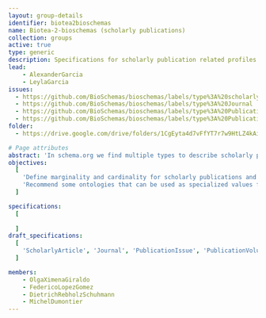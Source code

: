 ```yaml
---
layout: group-details
identifier: biotea2bioschemas
name: Biotea-2-bioschemas (scholarly publications)
collection: groups
active: true
type: generic
description: Specifications for scholarly publication related profiles
lead:
    - AlexanderGarcia
    - LeylaGarcia
issues: 
  - https://github.com/BioSchemas/bioschemas/labels/type%3A%20scholarlyarticle
  - https://github.com/BioSchemas/bioschemas/labels/type%3A%20Journal
  - https://github.com/BioSchemas/bioschemas/labels/type%3A%20PublicationIssue
  - https://github.com/BioSchemas/bioschemas/labels/type%3A%20PublicationVolume
folder: 
  - https://drive.google.com/drive/folders/1CgEyta4d7vFfYT7r7w9HtLZ4kAidDmJI

# Page attributes
abstract: 'In schema.org we find multiple types to describe scholarly publications. This group aims to define the profiles for those most relevant for publications in sciences, particularly Life Sciences. In order to do so, this group follows the schemas defined by the Biotea project. Biotea encompases elements from multiple ontologies to semantically described enriched articles; it includes metadata, references, structure, content and annotations corresponding to entities recognized in the text by text-mining methods. Citation [1](https://peerj.com/articles/4201/), [2](https://jbiomedsem.biomedcentral.com/articles/10.1186/2041-1480-4-S1-S5)'
objectives:
  [
    'Define marginality and cardinality for scholarly publications and related types such as journal, publication issue and publication volume',
    'Recommend some ontologies that can be used as specialized values for some properties'
  ]

specifications:
  [
    
  ]
draft_specifications:
  [
    'ScholarlyArticle', 'Journal', 'PublicationIssue', 'PublicationVolume', 'SemanticScholarlyAnnotation'
  ]

members:
    - OlgaXimenaGiraldo
    - FedericoLopezGomez
    - DietrichRebholzSchuhmann
    - MichelDumontier
---
```

